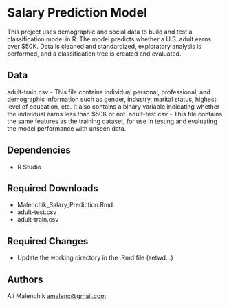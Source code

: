 # Salary Prediction Model

This project uses demographic and social data to build and test a classification model in R. The model predicts whether a U.S. adult earns over $50K. Data is cleaned and standardized, exploratory analysis is performed, and a classification tree is created and evaluated.

## Data
adult-train.csv - This file contains individual personal, professional, and demographic information such as gender, industry, marital status, highest level of education, etc. It also contains a binary variable indicating whether the individual earns less than $50K or not.
adult-test.csv - This file contains the same features as the training dataset, for use in testing and evaluating the model performance with unseen data.

## Dependencies

* R Studio

## Required Downloads

* Malenchik_Salary_Prediction.Rmd
* adult-test.csv
* adult-train.csv

## Required Changes
* Update the working directory in the .Rmd file (setwd...)

## Authors

Ali Malenchik
amalenc@gmail.com
